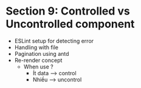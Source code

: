 # Section 9: Controlled vs Uncontrolled component

- ESLint setup for detecting error
- Handling with file
- Pagination using antd
- Re-render concept
    - When use ?
        - Ít data --> control
        - Nhiều --> uncontrol 